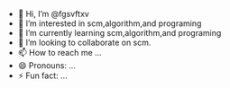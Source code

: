 - 👋 Hi, I’m @fgsvftxv
- 👀 I’m interested in scm,algorithm,and programing
- 🌱 I’m currently learning scm,algorithm,and programing
- 💞️ I’m looking to collaborate on scm.
- 📫 How to reach me ...
- 😄 Pronouns: ...
- ⚡ Fun fact: ...

<!---
fgsvftxv/fgsvftxv is a ✨ special ✨ repository because its `README.md` (this file) appears on your GitHub profile.
You can click the Preview link to take a look at your changes.
--->
